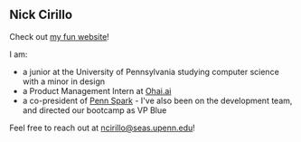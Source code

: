 ## Nick Cirillo

Check out [my fun website](https://nick-cirillo.github.io)!

I am: 
- a junior at the University of Pennsylvania studying computer science with a minor in design
- a Product Management Intern at [Ohai.ai](https://ohai.ai/)
- a co-president of [Penn Spark](https://pennspark.org/) - I've also been on the development team, and directed our bootcamp as VP Blue

Feel free to reach out at [ncirillo@seas.upenn.edu](mailto:ncirillo@seas.upenn.edu)!

<!--
**nick-cirillo/nick-cirillo** is a ✨ _special_ ✨ repository because its `README.md` (this file) appears on your GitHub profile.

Here are some ideas to get you started:

- 🔭 I’m currently working on ...
- 🌱 I’m currently learning ...
- 👯 I’m looking to collaborate on ...
- 🤔 I’m looking for help with ...
- 💬 Ask me about ...
- 📫 How to reach me: ...
- 😄 Pronouns: ...
- ⚡ Fun fact: ...
-->

